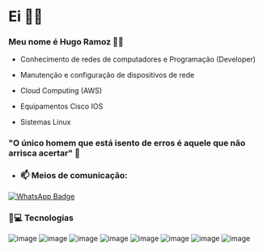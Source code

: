 # Ei 👋🏻

### Meu nome é Hugo Ramoz 🧑🏻

- Conhecimento de redes de computadores e Programação (Developer)
-  Manutenção e configuração de dispositivos de rede
 - Cloud Computing (AWS)

- Equipamentos Cisco IOS   
 - Sistemas Linux

### "O único homem que está isento de erros é aquele que não arrisca acertar" 🧠


- ### 📫 Meios de comunicação: 


[![WhatsApp Badge](https://img.shields.io/badge/WhatsApp-25D366?style=for-the-badge&logo=whatsapp&logoColor=white&link=https://api.whatsapp.com/send?phone=5511982815374)](https://api.whatsapp.com/send?phone=5511982815374)




  
### 🚀💻 Tecnologias
  
 ![image](https://user-images.githubusercontent.com/78046279/124008175-85f89900-d9b2-11eb-84a0-af6596378c34.png)
![image](https://user-images.githubusercontent.com/78046279/126395578-828e97d3-05f4-4865-9647-3a4cb05c152f.png)
![image](https://user-images.githubusercontent.com/78046279/126395601-e59ee0ac-e33d-4cb7-86e6-147794a8dc0b.png)
![image](https://user-images.githubusercontent.com/78046279/126395744-c6eecdfe-7b47-423e-b8df-34d008816523.png)
![image](https://user-images.githubusercontent.com/78046279/128557679-39abc14c-28bd-4c0b-985d-6c52fa1f155a.png)
![image](https://user-images.githubusercontent.com/78046279/126395766-47c98fa3-8ab9-4c73-b95e-cf9bd83234a4.png)
![image](https://user-images.githubusercontent.com/78046279/126395862-2cdeefb9-b4cd-4747-bafc-5f467c8eee46.png)
![image](https://user-images.githubusercontent.com/78046279/126396254-16fb3c0c-823d-45dd-9659-cc6f2d4c66ab.png)






<!---
hramoz99/hramoz99 is a ✨ special ✨ repository because its `README.md` (this file) appears on your GitHub profile.
You can click the Preview link to take a look at your changes.
--->

